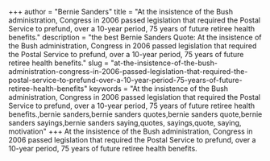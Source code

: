 +++
author = "Bernie Sanders"
title = "At the insistence of the Bush administration, Congress in 2006 passed legislation that required the Postal Service to prefund, over a 10-year period, 75 years of future retiree health benefits."
description = "the best Bernie Sanders Quote: At the insistence of the Bush administration, Congress in 2006 passed legislation that required the Postal Service to prefund, over a 10-year period, 75 years of future retiree health benefits."
slug = "at-the-insistence-of-the-bush-administration-congress-in-2006-passed-legislation-that-required-the-postal-service-to-prefund-over-a-10-year-period-75-years-of-future-retiree-health-benefits"
keywords = "At the insistence of the Bush administration, Congress in 2006 passed legislation that required the Postal Service to prefund, over a 10-year period, 75 years of future retiree health benefits.,bernie sanders,bernie sanders quotes,bernie sanders quote,bernie sanders sayings,bernie sanders saying,quotes, sayings,quote, saying, motivation"
+++
At the insistence of the Bush administration, Congress in 2006 passed legislation that required the Postal Service to prefund, over a 10-year period, 75 years of future retiree health benefits.
